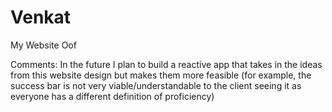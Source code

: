 # Venkat

My Website
Oof
 
Comments: In the future I plan to build a reactive app that takes in the ideas from this website design but makes them more feasible (for example, the success bar is not very viable/understandable to the client seeing it as everyone has a different definition of proficiency)
